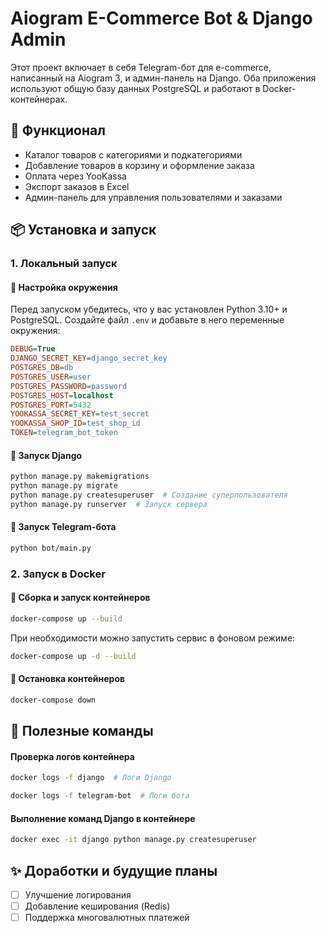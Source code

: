 # Aiogram E-Commerce Bot & Django Admin

Этот проект включает в себя Telegram-бот для e-commerce, написанный на Aiogram 3, и админ-панель на Django. Оба приложения используют общую базу данных PostgreSQL и работают в Docker-контейнерах.

## 🚀 Функционал
- Каталог товаров с категориями и подкатегориями
- Добавление товаров в корзину и оформление заказа
- Оплата через YooKassa
- Экспорт заказов в Excel
- Админ-панель для управления пользователями и заказами

## 📦 Установка и запуск

### 1. Локальный запуск

#### 🔹 Настройка окружения
Перед запуском убедитесь, что у вас установлен Python 3.10+ и PostgreSQL. Создайте файл `.env` и добавьте в него переменные окружения:

```ini
DEBUG=True
DJANGO_SECRET_KEY=django_secret_key
POSTGRES_DB=db
POSTGRES_USER=user
POSTGRES_PASSWORD=password
POSTGRES_HOST=localhost
POSTGRES_PORT=5432
YOOKASSA_SECRET_KEY=test_secret
YOOKASSA_SHOP_ID=test_shop_id
TOKEN=telegram_bot_token
```

#### 🔹 Запуск Django
```sh
python manage.py makemigrations
python manage.py migrate
python manage.py createsuperuser  # Создание суперпользователя
python manage.py runserver  # Запуск сервера
```

#### 🔹 Запуск Telegram-бота
```sh
python bot/main.py
```

### 2. Запуск в Docker

#### 🔹 Сборка и запуск контейнеров
```sh
docker-compose up --build
```

При необходимости можно запустить сервис в фоновом режиме:
```sh
docker-compose up -d --build
```

#### 🔹 Остановка контейнеров
```sh
docker-compose down
```

## 📜 Полезные команды

#### Проверка логов контейнера
```sh
docker logs -f django  # Логи Django
```
```sh
docker logs -f telegram-bot  # Логи бота
```

#### Выполнение команд Django в контейнере
```sh
docker exec -it django python manage.py createsuperuser
```

## ✨ Доработки и будущие планы
- [ ] Улучшение логирования
- [ ] Добавление кеширования (Redis)
- [ ] Поддержка многовалютных платежей
